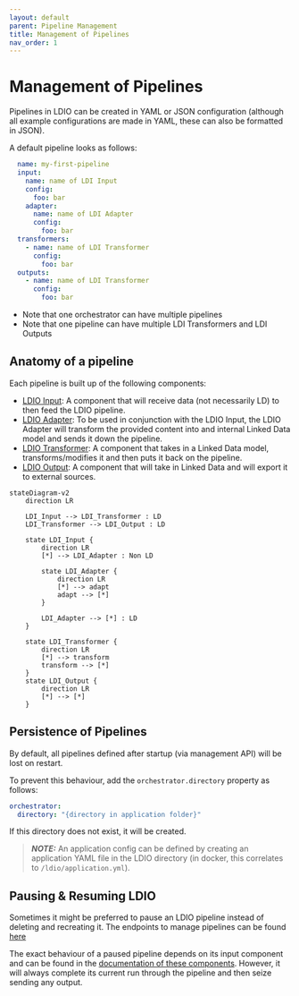 ```yaml
---
layout: default
parent: Pipeline Management
title: Management of Pipelines
nav_order: 1
---
```


# Management of Pipelines

Pipelines in LDIO can be created in YAML or JSON configuration (although all example configurations are made in YAML,
these can also be formatted in JSON).

A default pipeline looks as follows:

```yaml
  name: my-first-pipeline
  input:
    name: name of LDI Input
    config:
      foo: bar
    adapter:
      name: name of LDI Adapter
      config:
        foo: bar
  transformers:
    - name: name of LDI Transformer
      config:
        foo: bar
  outputs:
    - name: name of LDI Transformer
      config:
        foo: bar
```

- Note that one orchestrator can have multiple pipelines
- Note that one pipeline can have multiple LDI Transformers and LDI Outputs

## Anatomy of a pipeline

Each pipeline is built up of the following components:

* [LDIO Input](ldi-inputs): A component that will receive data (not necessarily LD) to then feed the LDIO pipeline.
* [LDIO Adapter](ldi-adapters): To be used in conjunction with the LDIO Input, the LDIO Adapter will transform the
  provided content into and internal Linked Data model and sends it down the pipeline.
* [LDIO Transformer](ldi-transformers): A component that takes in a Linked Data model, transforms/modifies it and then
  puts it back on the pipeline.
* [LDIO Output](ldi-outputs): A component that will take in Linked Data and will export it to external sources.

````mermaid
stateDiagram-v2
    direction LR

    LDI_Input --> LDI_Transformer : LD
    LDI_Transformer --> LDI_Output : LD

    state LDI_Input {
        direction LR
        [*] --> LDI_Adapter : Non LD

        state LDI_Adapter {
            direction LR
            [*] --> adapt
            adapt --> [*]
        }

        LDI_Adapter --> [*] : LD
    }
    
    state LDI_Transformer {
        direction LR
        [*] --> transform
        transform --> [*]
    }
    state LDI_Output {
        direction LR
        [*] --> [*]
    }
````

## Persistence of Pipelines

By default, all pipelines defined after startup (via management API) will be lost on restart.

To prevent this behaviour, add the `orchestrator.directory` property as follows:

```yaml
orchestrator:
  directory: "{directory in application folder}"
```

If this directory does not exist, it will be created.

> **_NOTE:_**  An application config can be defined by creating an application YAML file in the LDIO directory
(in docker, this correlates to `/ldio/application.yml`).


## Pausing & Resuming LDIO

Sometimes it might be preferred to pause an LDIO pipeline instead of deleting and recreating it.
The endpoints to manage pipelines can be found [here](pipeline-api.md)

The exact behaviour of a paused pipeline depends on its input component and can be found in the [documentation of these components](docs/_ldio/ldio-inputs/index.md).
However, it will always complete its current run through the pipeline and then seize sending any output.